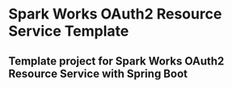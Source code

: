 # Spark Works OAuth2 Resource Service Template

## Template project for Spark Works OAuth2 Resource Service with Spring Boot
